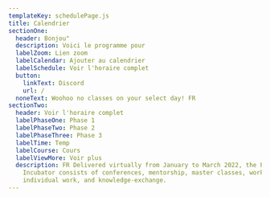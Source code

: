 ```yaml
---
templateKey: schedulePage.js
title: Calendrier
sectionOne:
  header: Bonjou"
  description: Voici le programme pour
  labelZoom: Lien zoom
  labelCalendar: Ajouter au calendrier
  labelSchedule: Voir l'horaire complet
  button:
    linkText: Discord
    url: /
  noneText: Woohoo no classes on your select day! FR
sectionTwo:
  header: Voir l'horaire complet
  labelPhaseOne: Phase 1
  labelPhaseTwo: Phase 2
  labelPhaseThree: Phase 3
  labelTime: Temp
  labelCourse: Cours
  labelViewMore: Voir plus
  description: FR Delivered virtually from January to March 2022, the Pathwaves
    Incubator consists of conferences, mentorship, master classes, workshops,
    individual work, and knowledge-exchange.
---
```

